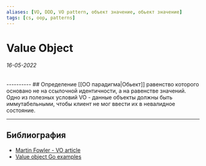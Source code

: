 ```yaml
---
aliases: [VO, DDD, VO pattern, объект значение, обьект значение]
tags: [cs, oop, patterns]
---
```

# Value Object
<h6>16-05-2022</h6>
----------
## Определение
[[ОО парадигма|Обьект]] равенство которого основано не на ссылочной идентичности, а на равенстве значений. 
Одно из полезных условий VO - данные объекты должны быть иммутабельными, чтобы клиент не мог ввести их в невалидное состояние.

---
## Библиография
- [Martin Fowler - VO article](https://martinfowler.com/bliki/ValueObject.html)
- [Value object Go examples](https://levelup.gitconnected.com/practical-ddd-in-golang-value-object-4fc97bcad70)
